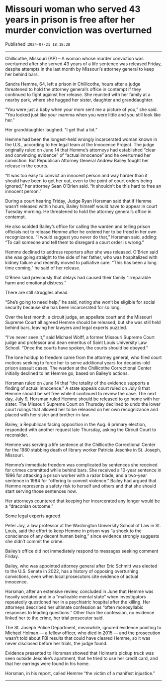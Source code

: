 # Missouri woman who served 43 years in prison is free after her murder conviction was overturned

Published :`2024-07-21 18:18:28`

---

Chillicothe, Missouri (AP) – A woman whose murder conviction was overturned after she served 43 years of a life sentence was released Friday, despite attempts in the last month by Missouri’s attorney general to keep her behind bars.

Sandra Hemme, 64, left a prison in Chillicothe, hours after a judge threatened to hold the attorney general’s office in contempt if they continued to fight against her release. She reunited with her family at a nearby park, where she hugged her sister, daughter and granddaughter.

“You were just a baby when your mom sent me a picture of you,” she said. “You looked just like your mamma when you were little and you still look like her.”

Her granddaughter laughed. “I get that a lot.”

Hemme had been the longest-held wrongly incarcerated woman known in the U.S., according to her legal team at the Innocence Project. The judge originally ruled on June 14 that Hemme’s attorneys had established “clear and convincing evidence” of “actual innocence” and he overturned her conviction. But Republican Attorney General Andrew Bailey fought her release in the courts.

“It was too easy to convict an innocent person and way harder than it should have been to get her out, even to the point of court orders being ignored,” her attorney Sean O’Brien said. “It shouldn’t be this hard to free an innocent person.”

During a court hearing Friday, Judge Ryan Horsman said that if Hemme wasn’t released within hours, Bailey himself would have to appear in court Tuesday morning. He threatened to hold the attorney general’s office in contempt.

He also scolded Bailey’s office for calling the warden and telling prison officials not to release Hemme after he ordered her to be freed in her own recognizance. “I would suggest you never do that,” Horsman said, adding: “To call someone and tell them to disregard a court order is wrong.”

Hemme declined to address reporters after she was released. O’Brien said she was going straight to the side of her father, who was hospitalized with kidney failure and recently moved to palliative care. ”This has been a long time coming,” he said of her release.

O’Brien said previously that delays had caused their family “irreparable harm and emotional distress.”

There are still struggles ahead.

“She’s going to need help,” he said, noting she won’t be eligible for social security because she has been incarcerated for so long.

Over the last month, a circuit judge, an appellate court and the Missouri Supreme Court all agreed Hemme should be released, but she was still held behind bars, leaving her lawyers and legal experts puzzled.

“I’ve never seen it,” said Michael Wolff, a former Missouri Supreme Court judge and professor and dean emeritus of Saint Louis University Law School. “Once the courts have spoken, the courts should be obeyed.”

The lone holdup to freedom came from the attorney general, who filed court motions seeking to force her to serve additional years for decades-old prison assault cases. The warden at the Chillicothe Correctional Center initially declined to let Hemme go, based on Bailey’s actions.

Horsman ruled on June 14 that “the totality of the evidence supports a finding of actual innocence.” A state appeals court ruled on July 8 that Hemme should be set free while it continued to review the case. The next day, July 9, Horsman ruled Hemme should be released to go home with her sister. The Missouri Supreme Court on Thursday declined to undo the lower court rulings that allowed her to be released on her own recognizance and placed with her sister and brother-in-law.

Bailey, a Republican facing opposition in the Aug. 6 primary election, responded with another request late Thursday, asking the Circuit Court to reconsider.

Hemme was serving a life sentence at the Chillicothe Correctional Center for the 1980 stabbing death of library worker Patricia Jeschke in St. Joseph, Missouri.

Hemme’s immediate freedom was complicated by sentences she received for crimes committed while behind bars. She received a 10-year sentence in 1996 for attacking a prison worker with a razor blade, and a two-year sentence in 1984 for “offering to commit violence.” Bailey had argued that Hemme represents a safety risk to herself and others and that she should start serving those sentences now.

Her attorneys countered that keeping her incarcerated any longer would be a “draconian outcome.”

Some legal experts agreed.

Peter Joy, a law professor at the Washington University School of Law in St. Louis, said the effort to keep Hemme in prison was “a shock to the conscience of any decent human being,” since evidence strongly suggests she didn’t commit the crime.

Bailey’s office did not immediately respond to messages seeking comment Friday.

Bailey, who was appointed attorney general after Eric Schmitt was elected to the U.S. Senate in 2022, has a history of opposing overturning convictions, even when local prosecutors cite evidence of actual innocence.

Horsman, after an extensive review, concluded in June that Hemme was heavily sedated and in a “malleable mental state” when investigators repeatedly questioned her in a psychiatric hospital after the killing. Her attorneys described her ultimate confession as “often monosyllabic responses to leading questions.” Other than the confession, no evidence linked her to the crime, her trial prosecutor said.

The St. Joseph Police Department, meanwhile, ignored evidence pointing to Michael Holman — a fellow officer, who died in 2015 — and the prosecution wasn’t told about FBI results that could have cleared Hemme, so it was never disclosed before her trials, the judge found.

Evidence presented to Horsman showed that Holman’s pickup truck was seen outside Jeschke’s apartment, that he tried to use her credit card, and that her earrings were found in his home.

Horsman, in his report, called Hemme “the victim of a manifest injustice.”

---

